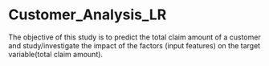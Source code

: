 # Customer_Analysis_LR
The objective of this study is to predict the total claim amount of a customer and study/investigate the impact of the factors (input features) on the target variable(total claim amount). 
